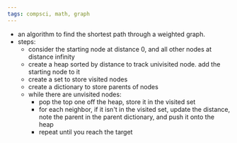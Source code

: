 ```yaml
---
tags: compsci, math, graph
---
```


- an algorithm to find the shortest path through a weighted graph.
- steps:
	- consider the starting node at distance 0, and all other nodes at distance infinity
	- create a heap sorted by distance to track univisited node. add the starting node to it
	- create a set to store visited nodes
	- create a dictionary to store parents of nodes
	- while there are unvisited nodes:
		- pop the top one off the heap, store it in the visited set
		- for each neighbor, if it isn't in the visited set, update the distance, note the parent in the parent dictionary, and push it onto the heap
		- repeat until you reach the target